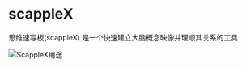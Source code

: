 # scappleX
思维速写板(scappleX) 是一个快速建立大脑概念映像并理顺其关系的工具

![ScappleX用途](https://user-images.githubusercontent.com/85704232/121765388-121a5c00-cb7d-11eb-9862-b412c67552d7.png)
